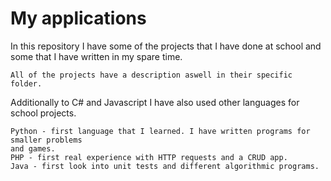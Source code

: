 # My applications

In this repository I have some of the projects that I have done 
at school and some that I have written in my spare time.
~~~~
All of the projects have a description aswell in their specific folder.
~~~~

Additionally to C# and Javascript I have also used other languages for school projects.
~~~~
Python - first language that I learned. I have written programs for smaller problems
and games.
PHP - first real experience with HTTP requests and a CRUD app.
Java - first look into unit tests and different algorithmic programs.
~~~~

